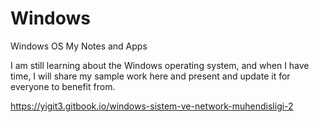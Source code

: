 # Windows
Windows OS My Notes and Apps

I am still learning about the Windows operating system, and when I have time, I will share my sample work here and present and update it for everyone to benefit from.

https://yigit3.gitbook.io/windows-sistem-ve-network-muhendisligi-2
